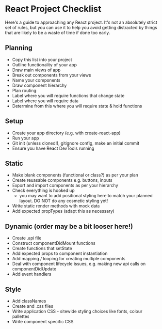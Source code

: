 # React Project Checklist

Here's a guide to approaching any React project. It's not an absolutely strict set of rules, but you can use it to help you avoid getting distracted by things that are likely to be a waste of time if done too early.

## Planning
- Copy this list into your project
- Outline functionality of your app
- Draw main views of app
- Break out components from your views
- Name your components
- Draw component hierarchy
- Plan routing
- Label where you will require functions that change state
- Label where you will require data
- Determine from this where you will require state & hold functions

## Setup
- Create your app directory (e.g. with create-react-app)
- Run your app
- Git init (unless cloned!), gitignore config, make an initial commit
- Ensure you have React DevTools running

## Static
- Make blank components (functional or class?) as per your plan
- Create reuasable components e.g. buttons, inputs
- Export and import components as per your hierarchy
- Check everything is hooked up
    - you may want to add positional styling here to match your planned layout. DO NOT do any cosmetic styling yet!
- Write static render methods with mock data
- Add expected propTypes (adapt this as necessary)

## Dynamic (order may be a bit looser here!)
- Create .api file
- Construct componentDidMount functions
- Create functions that setState
- Add expected props to component instantiation
- Add mapping / looping for creating multiple components
- Deal with component lifecycle issues, e.g. making new api calls on componentDidUpdate
- Add event handlers

## Style
- Add classNames
- Create and .css files
- Write application CSS - sitewide styling choices like fonts, colour pallettes
- Write component specific CSS
